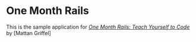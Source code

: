 # One Month Rails

This is the sample application for
[*One Month Rails: Teach Yourself to Code*](http://onemonthrails.com)
by [Mattan Griffel]
